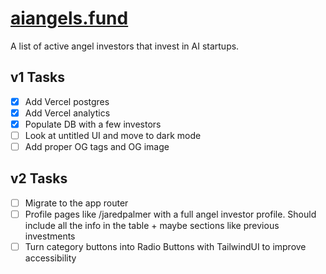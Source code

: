 # [aiangels.fund](https://www.aiangels.fund)

A list of active angel investors that invest in AI startups.

## v1 Tasks

- [x] Add Vercel postgres
- [x] Add Vercel analytics
- [x] Populate DB with a few investors
- [ ] Look at untitled UI and move to dark mode
- [ ] Add proper OG tags and OG image

## v2 Tasks

- [ ] Migrate to the app router
- [ ] Profile pages like /jaredpalmer with a full angel investor profile. Should include all the info in the table + maybe sections like previous investments
- [ ] Turn category buttons into Radio Buttons with TailwindUI to improve accessibility
